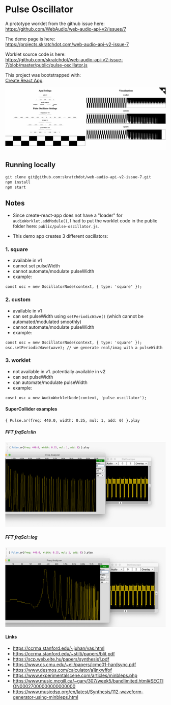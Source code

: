 # Pulse Oscillator

A prototype worklet from the github issue here:  
https://github.com/WebAudio/web-audio-api-v2/issues/7

The demo page is here:  
https://projects.skratchdot.com/web-audio-api-v2-issue-7

Worklet source code is here:  
https://github.com/skratchdot/web-audio-api-v2-issue-7/blob/master/public/pulse-oscillator.js

This project was bootstrapped with:  
[Create React App](https://github.com/facebook/create-react-app).

![Demo Image](./public/worklet-demo.gif)

## Running locally

```
git clone git@github.com:skratchdot/web-audio-api-v2-issue-7.git
npm install
npm start
```

## Notes

- Since create-react-app does not have a "loader" for `audioWorklet.addModule()`, I had to put
the worklet code in the public folder here: `public/pulse-oscillator.js`.

- This demo app creates 3 different oscillators:

### 1. square
- available in v1
- cannot set pulseWidth
- cannot automate/modulate pulseWidth
- example:
```
const osc = new OscillatorNode(context, { type: 'square' });
```

### 2. custom
- available in v1
- can set pulseWidth using `setPeriodicWave()` (which cannot be automated/modulated smoothly)
- cannot automate/modulate pulseWidth
- example:
```
const osc = new OscillatorNode(context, { type: 'square' });
osc.setPeriodicWave(wave); // we generate real/imag with a pulseWidth
```

### 3. worklet
- not available in v1. potentially available in v2
- can set pulseWidth
- can automate/modulate pulseWidth
- example:
```
cosnt osc = new AudioWorkletNode(context, 'pulse-oscillator');
```

#### SuperCollider examples

```
{ Pulse.ar(freq: 440.0, width: 0.25, mul: 1, add: 0) }.play
```

##### FFT frqScl=lin
![frqScl=lin](./public/pulse-fft-lin.png)

##### FFT frqScl=log
![frqScl=log](./public/pulse-fft-log.png)

#### Links

- https://ccrma.stanford.edu/~juhan/vas.html
- https://ccrma.stanford.edu/~stilti/papers/blit.pdf
- https://scp.web.elte.hu/papers/synthesis1.pdf
- https://www.cs.cmu.edu/~eli/papers/icmc01-hardsync.pdf
- https://www.desmos.com/calculator/a1jnxwffof
- https://www.experimentalscene.com/articles/minbleps.php
- https://www.music.mcgill.ca/~gary/307/week5/bandlimited.html#SECTION00027000000000000000
- https://www.musicdsp.org/en/latest/Synthesis/112-waveform-generator-using-minbleps.html

